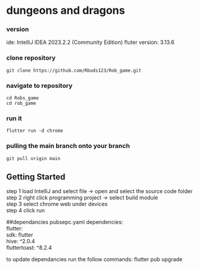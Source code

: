 # dungeons and dragons


### version 
ide: IntelliJ IDEA 2023.2.2 (Community Edition)
fluter version: 3.13.6

### clone repository

```
git clone https://github.com/Rbuds123/Rob_game.git    
```
### navigate to repository

```
cd Robs_game
cd rob_game
```
### run  it 
```
flutter run -d chrome
```
### pulling the main branch onto your branch
```
git pull origin main 
```
## Getting Started
step 1 load IntelliJ and select file -> open and select the source code folder  
step 2 right click programming project -> select build module  
step 3 select chrome web under devices  
step 4 click run  

##dependancies
pubsepc.yaml dependencies:  
  flutter:  
    sdk: flutter  
  hive: ^2.0.4  
  fluttertoast: ^8.2.4  


to update dependancies run the follow commands:
flutter pub upgrade

